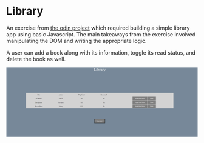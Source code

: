 # Library #

An exercise from [the odin project](https://www.theodinproject.com/courses/javascript/lessons/library?ref=lnav)
which required building a simple library app using basic Javascript. The main takeaways from the exercise 
involved manipulating the DOM and writing the appropriate logic.

A user can add a book along with its information, toggle its read status, and delete the book as well.

![library](library.PNG?raw=true)